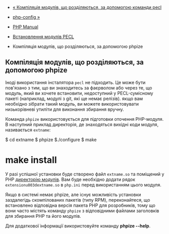 - [« Компіляція модулів, що розділяються, за допомогою команди
pecl](install.pecl.pear.md)
- [php-config »](install.pecl.php-config.md)

- [PHP Manual](index.md)
- [Встановлення модулів PECL](install.pecl.md)
- Компіляція модулів, що розділяються, за допомогою phpize

## Компіляція модулів, що розділяються, за допомогою phpize

Іноді використання інсталятора `pecl` не підходить. Це може бути
пов'язано з тим, що ви знаходитесь за фаєрволом або через те, що
модуль, який ви хочете встановити, недоступний у PECL-сумісному
пакеті (наприклад, модулі з git, які ще немає релізів). якщо вам
необхідно зібрати такий модуль, ви можете використовувати низькорівневі
утиліти для виконання збирання вручну.

Команда `phpize` використовується для підготовки оточення PHP-модуля. В
наступний приклад директорія, де знаходяться вихідні коди модуля,
називається `extname`:

$ cd extname
$ phpize
$./configure
$ make
# make install

У разі успішної установки буде створено файл `extname.so` та поміщений у
PHP [директорію модулів](ini.core.md#ini.extension-dir). Вам буде
необхідно додати рядок `extensionu003dextname.so` в `php.ini` перед
використанням цього модуля.

Якщо в системі немає phpize, але існує можливість установки заздалегідь
скомпілованих пакетів (типу RPM), переконайтеся, що встановлено
відповідна версія пакета PHP для розробників, тому що вони часто
містять команду `phpize` з відповідними файлами заголовків для збирання
PHP та його модулів.

Для додаткової інформації використовуйте команду **phpize --help**.
